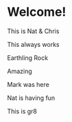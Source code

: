 # Welcome!

This is Nat & Chris

This always works


Earthling Rock

Amazing


Mark was here


Nat is having fun

This is gr8
